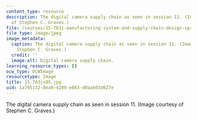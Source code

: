 ```yaml
---
content_type: resource
description: The digital camera supply chain as seen in session 11. (Image courtesy
  of Stephen C. Graves.)
file: /courses/15-763j-manufacturing-system-and-supply-chain-design-spring-2005/1a7951328ea94209e663d0aab03d627e_15-763js05.jpg
file_type: image/jpeg
image_metadata:
  caption: The digital camera supply chain as seen in session 11. (Image by Prof.
    Stephen C. Graves.)
  credit: ''
  image-alt: Digital camera supply chain.
learning_resource_types: []
ocw_type: OCWImage
resourcetype: Image
title: 15-763js05.jpg
uid: 1a795132-8ea9-4209-e663-d0aab03d627e
---
```

The digital camera supply chain as seen in session 11. (Image courtesy of Stephen C. Graves.)

